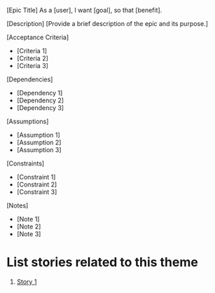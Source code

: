 [Epic Title]
As a [user], I want [goal], so that [benefit].

[Description]
[Provide a brief description of the epic and its purpose.]

[Acceptance Criteria]
- [Criteria 1]
- [Criteria 2]
- [Criteria 3]

[Dependencies]
- [Dependency 1]
- [Dependency 2]
- [Dependency 3]

[Assumptions]
- [Assumption 1]
- [Assumption 2]
- [Assumption 3]

[Constraints]
- [Constraint 1]
- [Constraint 2]
- [Constraint 3]

[Notes]
- [Note 1]
- [Note 2]
- [Note 3]


# List stories related to this theme
1. [Story 1](documentation/templates/theme/initiatives/epics/stories/story_template.md)